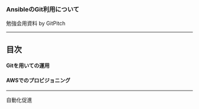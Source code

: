 ### AnsibleのGit利用について

勉強会用資料
by GitPitch

---
## 目次
#### Gitを用いての運用
#### AWSでのプロビジョニング

---
自動化促進

